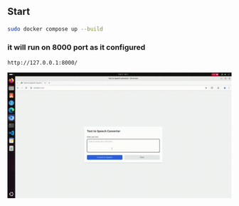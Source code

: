## Start
```bash
sudo docker compose up --build
```

### it will run on 8000 port as it configured
```bash
http://127.0.0.1:8000/
```

![Text to Speech Server](text_to_speech_server.gif)
